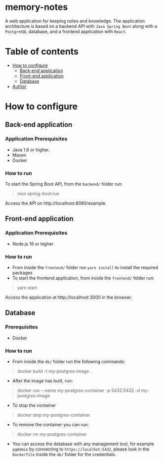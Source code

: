 # memory-notes
A web application for keeping notes and knowledge.
The application architecture is based on a backend API with `Java Spring Boot` along with a `PostgreSQL` database,
and a frontend application with `React`.

# Table of contents
* [How to configure](#how-to-configure)
  * [Back-end application](#back-end-application)
  * [Front-end application](#front-end-application)
  * [Database](#database)
* [Author](#author)

# How to configure

## Back-end application

### Application Prerequisites

* Java 1.8 or higher.
* Maven
* Docker

### How to run

To start the Spring Boot API, from the `backend/` folder run:

> mvn spring-boot:run

Access the API on http://localhost:8080/example.

## Front-end application

### Application Prerequisites

* Node.js 16 or higher

### How to run

* From inside the `frontend/` folder run `yarn install` to install the required packages
* To start the frontend application, from inside the `frontend/` folder run:

> yarn start

Access the application at http://localhost:3000 in the browser.


## Database

### Prerequisites

* Docker

### How to run

* From inside the `db/` folder run the following commands:

> docker build -t my-postgres-image .

* After the image has built, run:

> docker run --name my-postgres-container -p 5432:5432 -d my-postgres-image

* To stop the container

> docker stop my-postgres-container

* To remove the container you can run:

> docker rm my-postgres-container

* You can access the database with any management tool, for example `pgAdmin` by connecting to `https://localhot:5432`, please look in the `Dockerfile` inside the `db/` folder for the credentials.